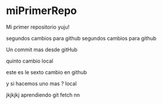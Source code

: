 # miPrimerRepo
Mi primer repositorio yuju!

segundos cambios para github
segundos cambios para github

Un commit mas desde gitHub

quinto cambio local

este es le sexto cambio en github

y si hacemos uno mas  ? local 

jkjkjkj
aprendiendo git fetch nn
